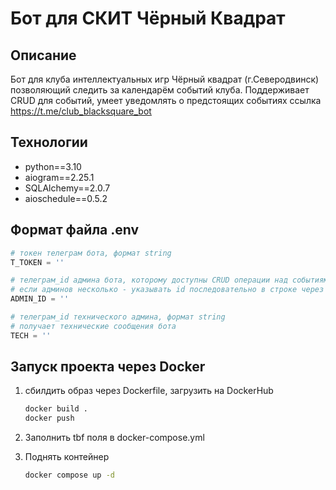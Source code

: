 # Бот для СКИТ Чёрный Квадрат

## Описание

Бот для клуба интеллектуальных игр Чёрный квадрат (г.Северодвинск) позволяющий следить за календарём событий клуба.
Поддерживает CRUD для событий, умеет уведомлять о предстоящих событиях
ссылка <https://t.me/club_blacksquare_bot>

## Технологии

- python==3.10
- aiogram==2.25.1
- SQLAlchemy==2.0.7
- aioschedule==0.5.2

## Формат файла .env

```python
# токен телеграм бота, формат string
T_TOKEN = ''

# телеграм_id админа бота, которому доступны CRUD операции над событиями, формат string
# если админов несколько - указывать id последовательно в строке через пробел 
ADMIN_ID = ''

# телеграм_id технического админа, формат string
# получает технические сообщения бота
TECH = ''
```

## Запуск проекта через Docker

1. сбилдить образ через Dockerfile, загрузить на DockerHub

    ```bash
    docker build .
    docker push
    ```

2. Заполнить tbf поля в docker-compose.yml

3. Поднять контейнер

    ```bash
    docker compose up -d
    ```
